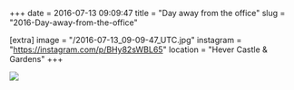 +++
date = 2016-07-13 09:09:47
title = "Day away from the office"
slug = "2016-Day-away-from-the-office"

[extra]
image = "/2016-07-13_09-09-47_UTC.jpg"
instagram = "https://instagram.com/p/BHy82sWBL65"
location = "Hever Castle & Gardens"
+++

<img src="/2016-07-13_09-09-47_UTC.jpg" />
